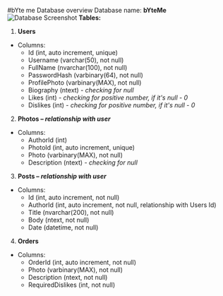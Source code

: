 #bYte me Database overview
Database name: **bYteMe**
![Database Screenshot](https://github.com/mdamyanova/SoftwareTechnologies-Teamwork-Project/blob/master/Project%20Description/pages-functionality/bYteMe-database-diagram.jpg)
**Tables:**

1. **Users**
 * Columns: 
    * Id (int, auto increment, unique)
    * Username (varchar(50), not null)
    * FullName (nvarchar(100), not null)
    * PasswordHash (varbinary(64), not null) 
    * ProfilePhoto (varbinary(MAX), not null) 
    * Biography (ntext) - _checking for null_
    * Likes (int) - _checking for positive number, if it's null - 0_
    * Dislikes (int) - _checking for positive number, if it's null - 0_
2. **Photos – _relationship with user_**
 * Columns: 
    * AuthorId (int) 
    * PhotoId (int, auto increment, unique)
    * Photo (varbinary(MAX), not null)
    * Description (ntext) - _checking for null_
3. **Posts – _relationship with user_**
 *	Columns: 
    * Id (int, auto increment, not null)
    * AuthorId (int, auto increment, not null, relationship with Users Id)
    * Title (nvarchar(200), not null)
    * Body (ntext, not null)
    * Date (datetime, not null)
4. **Orders**
 *	Columns: 
    *	OrderId (int, auto increment, not null) 
    *	Photo (varbinary(MAX), not null)
    *	Description (ntext, not null)
    *	RequiredDislikes (int, not null)
